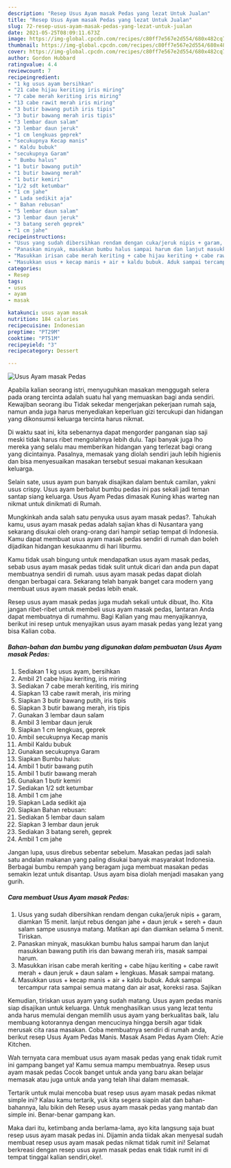 ```yaml
---
description: "Resep Usus Ayam masak Pedas yang lezat Untuk Jualan"
title: "Resep Usus Ayam masak Pedas yang lezat Untuk Jualan"
slug: 72-resep-usus-ayam-masak-pedas-yang-lezat-untuk-jualan
date: 2021-05-25T08:09:11.673Z
image: https://img-global.cpcdn.com/recipes/c80ff7e567e2d554/680x482cq70/usus-ayam-masak-pedas-foto-resep-utama.jpg
thumbnail: https://img-global.cpcdn.com/recipes/c80ff7e567e2d554/680x482cq70/usus-ayam-masak-pedas-foto-resep-utama.jpg
cover: https://img-global.cpcdn.com/recipes/c80ff7e567e2d554/680x482cq70/usus-ayam-masak-pedas-foto-resep-utama.jpg
author: Gordon Hubbard
ratingvalue: 4.4
reviewcount: 7
recipeingredient:
- "1 kg usus ayam bersihkan"
- "21 cabe hijau keriting iris miring"
- "7 cabe merah keriting iris miring"
- "13 cabe rawit merah iris miring"
- "3 butir bawang putih iris tipis"
- "3 butir bawang merah iris tipis"
- "3 lembar daun salam"
- "3 lembar daun jeruk"
- "1 cm lengkuas geprek"
- "secukupnya Kecap manis"
- " Kaldu bubuk"
- "secukupnya Garam"
- " Bumbu halus"
- "1 butir bawang putih"
- "1 butir bawang merah"
- "1 butir kemiri"
- "1/2 sdt ketumbar"
- "1 cm jahe"
- " Lada sedikit aja"
- " Bahan rebusan"
- "5 lembar daun salam"
- "3 lembar daun jeruk"
- "3 batang sereh geprek"
- "1 cm jahe"
recipeinstructions:
- "Usus yang sudah dibersihkan rendam dengan cuka/jeruk nipis + garam, diamkan 15 menit. lanjut rebus dengan jahe + daun jeruk + sereh + daun salam sampe ususnya matang. Matikan api dan diamkan selama 5 menit. Tiriskan."
- "Panaskan minyak, masukkan bumbu halus sampai harum dan lanjut masukkan bawang putih iris dan bawang merah iris, masak sampai harum."
- "Masukkan irisan cabe merah keriting + cabe hijau keriting + cabe rawit merah + daun jeruk + daun salam + lengkuas. Masak sampai matang."
- "Masukkan usus + kecap manis + air + kaldu bubuk. Aduk sampai tercampur rata sampai semua matang dan air asat, koreksi rasa. Sajikan"
categories:
- Resep
tags:
- usus
- ayam
- masak

katakunci: usus ayam masak 
nutrition: 184 calories
recipecuisine: Indonesian
preptime: "PT29M"
cooktime: "PT51M"
recipeyield: "3"
recipecategory: Dessert

---
```



![Usus Ayam masak Pedas](https://img-global.cpcdn.com/recipes/c80ff7e567e2d554/680x482cq70/usus-ayam-masak-pedas-foto-resep-utama.jpg)

Apabila kalian seorang istri, menyuguhkan masakan menggugah selera pada orang tercinta adalah suatu hal yang memuaskan bagi anda sendiri. Kewajiban seorang ibu Tidak sekedar mengerjakan pekerjaan rumah saja, namun anda juga harus menyediakan keperluan gizi tercukupi dan hidangan yang dikonsumsi keluarga tercinta harus nikmat.

Di waktu  saat ini, kita sebenarnya dapat mengorder panganan siap saji meski tidak harus ribet mengolahnya lebih dulu. Tapi banyak juga lho mereka yang selalu mau memberikan hidangan yang terlezat bagi orang yang dicintainya. Pasalnya, memasak yang diolah sendiri jauh lebih higienis dan bisa menyesuaikan masakan tersebut sesuai makanan kesukaan keluarga. 

Selain sate, usus ayam pun banyak disajikan dalam bentuk camilan, yakni usus crispy. Usus ayam berbalut bumbu pedas ini pas sekali jadi teman santap siang keluarga. Usus Ayam Pedas dimasak Kuning khas warteg nan nikmat untuk dinikmati di Rumah.

Mungkinkah anda salah satu penyuka usus ayam masak pedas?. Tahukah kamu, usus ayam masak pedas adalah sajian khas di Nusantara yang sekarang disukai oleh orang-orang dari hampir setiap tempat di Indonesia. Kamu dapat membuat usus ayam masak pedas sendiri di rumah dan boleh dijadikan hidangan kesukaanmu di hari liburmu.

Kamu tidak usah bingung untuk mendapatkan usus ayam masak pedas, sebab usus ayam masak pedas tidak sulit untuk dicari dan anda pun dapat membuatnya sendiri di rumah. usus ayam masak pedas dapat diolah dengan berbagai cara. Sekarang telah banyak banget cara modern yang membuat usus ayam masak pedas lebih enak.

Resep usus ayam masak pedas juga mudah sekali untuk dibuat, lho. Kita jangan ribet-ribet untuk membeli usus ayam masak pedas, lantaran Anda dapat membuatnya di rumahmu. Bagi Kalian yang mau menyajikannya, berikut ini resep untuk menyajikan usus ayam masak pedas yang lezat yang bisa Kalian coba.

<!--inarticleads1-->

##### Bahan-bahan dan bumbu yang digunakan dalam pembuatan Usus Ayam masak Pedas:

1. Sediakan 1 kg usus ayam, bersihkan
1. Ambil 21 cabe hijau keriting, iris miring
1. Sediakan 7 cabe merah keriting, iris miring
1. Siapkan 13 cabe rawit merah, iris miring
1. Siapkan 3 butir bawang putih, iris tipis
1. Siapkan 3 butir bawang merah, iris tipis
1. Gunakan 3 lembar daun salam
1. Ambil 3 lembar daun jeruk
1. Siapkan 1 cm lengkuas, geprek
1. Ambil secukupnya Kecap manis
1. Ambil  Kaldu bubuk
1. Gunakan secukupnya Garam
1. Siapkan  Bumbu halus:
1. Ambil 1 butir bawang putih
1. Ambil 1 butir bawang merah
1. Gunakan 1 butir kemiri
1. Sediakan 1/2 sdt ketumbar
1. Ambil 1 cm jahe
1. Siapkan  Lada sedikit aja
1. Siapkan  Bahan rebusan:
1. Sediakan 5 lembar daun salam
1. Siapkan 3 lembar daun jeruk
1. Sediakan 3 batang sereh, geprek
1. Ambil 1 cm jahe


Jangan lupa, usus direbus sebentar sebelum. Masakan pedas jadi salah satu andalan makanan yang paling disukai banyak masyarakat Indonesia. Berbagai bumbu rempah yang beragam juga membuat masakan pedas semakin lezat untuk disantap. Usus ayam bisa diolah menjadi masakan yang gurih. 

<!--inarticleads2-->

##### Cara membuat Usus Ayam masak Pedas:

1. Usus yang sudah dibersihkan rendam dengan cuka/jeruk nipis + garam, diamkan 15 menit. lanjut rebus dengan jahe + daun jeruk + sereh + daun salam sampe ususnya matang. Matikan api dan diamkan selama 5 menit. Tiriskan.
1. Panaskan minyak, masukkan bumbu halus sampai harum dan lanjut masukkan bawang putih iris dan bawang merah iris, masak sampai harum.
1. Masukkan irisan cabe merah keriting + cabe hijau keriting + cabe rawit merah + daun jeruk + daun salam + lengkuas. Masak sampai matang.
1. Masukkan usus + kecap manis + air + kaldu bubuk. Aduk sampai tercampur rata sampai semua matang dan air asat, koreksi rasa. Sajikan


Kemudian, tiriskan usus ayam yang sudah matang. Usus ayam pedas manis siap disajikan untuk keluarga. Untuk menghasilkan usus yang lezat tentu anda harus memulai dengan memilih usus ayam yang berkualitas baik, lalu membuang kotorannya dengan mencucinya hingga bersih agar tidak merusak cita rasa masakan. Coba membuatnya sendiri di rumah anda, berikut resep Usus Ayam Pedas Manis. Masak Asam Pedas Ayam Oleh: Azie Kitchen. 

Wah ternyata cara membuat usus ayam masak pedas yang enak tidak rumit ini gampang banget ya! Kamu semua mampu membuatnya. Resep usus ayam masak pedas Cocok banget untuk anda yang baru akan belajar memasak atau juga untuk anda yang telah lihai dalam memasak.

Tertarik untuk mulai mencoba buat resep usus ayam masak pedas nikmat simple ini? Kalau kamu tertarik, yuk kita segera siapin alat dan bahan-bahannya, lalu bikin deh Resep usus ayam masak pedas yang mantab dan simple ini. Benar-benar gampang kan. 

Maka dari itu, ketimbang anda berlama-lama, ayo kita langsung saja buat resep usus ayam masak pedas ini. Dijamin anda tiidak akan menyesal sudah membuat resep usus ayam masak pedas nikmat tidak rumit ini! Selamat berkreasi dengan resep usus ayam masak pedas enak tidak rumit ini di tempat tinggal kalian sendiri,oke!.

